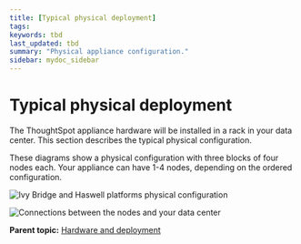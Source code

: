 ```yaml
---
title: [Typical physical deployment]
tags: 
keywords: tbd
last_updated: tbd
summary: "Physical appliance configuration."
sidebar: mydoc_sidebar
---
```

# Typical physical deployment

The ThoughtSpot appliance hardware will be installed in a rack in your data center. This section describes the typical physical configuration.

These diagrams show a physical configuration with three blocks of four nodes each. Your appliance can have 1-4 nodes, depending on the ordered configuration.

 ![](../images/rack_diagram2_ivy_bridge.png "Ivy Bridge and Haswell platforms physical configuration")

 ![](../images/rack_diagram3.png "Connections between the nodes and your data center ")

**Parent topic:** [Hardware and deployment](../../appliance/physical/hardware_and_deployment.html)

